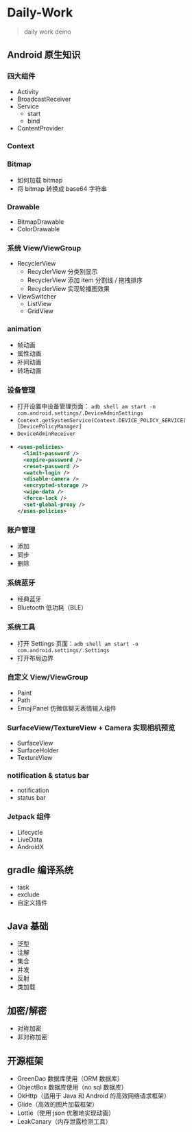 # Daily-Work
> daily work demo

## Android 原生知识
### 四大组件
- Activity
- BroadcastReceiver
- Service
    - start
    - bind
- ContentProvider
### Context
### Bitmap
- 如何加载 bitmap
- 将 bitmap 转换成 base64 字符串
### Drawable
- BitmapDrawable
- ColorDrawable
### 系统 View/ViewGroup
- RecyclerView
  - RecyclerView 分类别显示
  - RecyclerView 添加 item 分割线 / 拖拽排序
  - RecyclerView 实现轮播图效果
- ViewSwitcher
  - ListView
  - GridView
### animation
  - 帧动画
  - 属性动画
  - 补间动画
  - 转场动画
### 设备管理
- 打开设置中设备管理页面： `adb shell am start -n com.android.settings/.DeviceAdminSettings`
- `Context.getSystemService(Context.DEVICE_POLICY_SERVICE)[DevicePolicyManager]`
- `DeviceAdminReceiver`
- ```xml
  <uses-policies>
    <limit-password />
    <expire-password />
    <reset-password />
    <watch-login />
    <disable-camera />
    <encrypted-storage />
    <wipe-data />
    <force-lock />
    <set-global-proxy />
  </uses-policies>
  ```
### 账户管理
- 添加
- 同步
- 删除
### 系统蓝牙
- 经典蓝牙
- Bluetooth 低功耗（BLE）
### 系统工具
- 打开 Settings 页面：`adb shell am start -n com.android.settings/.Settings`
- 打开布局边界
### 自定义 View/ViewGroup
- Paint
- Path
- EmojiPanel 仿微信聊天表情输入组件
### SurfaceView/TextureView + Camera 实现相机预览
- SurfaceView
- SurfaceHolder
- TextureView
### notification & status bar
- notification
- status bar
### Jetpack 组件
- Lifecycle
- LiveData
- AndroidX

## gradle 编译系统
- task
- exclude
- 自定义插件

## Java 基础
- 泛型
- 注解
- 集合
- 并发
- 反射
- 类加载

## 加密/解密
- 对称加密
- 非对称加密

## 开源框架
- GreenDao 数据库使用（ORM 数据库）
- ObjectBox 数据库使用（no sql 数据库）
- OkHttp（适用于 Java 和 Android 的高效网络请求框架）
- Glide（高效的图片加载框架）
- Lottie（使用 json 优雅地实现动画）
- LeakCanary（内存泄露检测工具）
